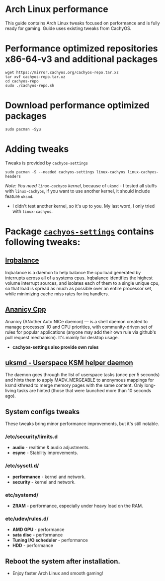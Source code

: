 # Arch Linux performance
This guide contains Arch Linux tweaks focused on performance and is fully ready for gaming. Guide uses existing tweaks from CachyOS.

# Performance optimized repositories x86-64-v3 and additional packages

```
wget https://mirror.cachyos.org/cachyos-repo.tar.xz
tar xvf cachyos-repo.tar.xz
cd cachyos-repo
sudo ./cachyos-repo.sh
```
# Download performance optimized packages
```
sudo pacman -Syu
```

# Adding tweaks
Tweaks is provided by `cachyos-settings`

```
sudo pacman -S --needed cachyos-settings linux-cachyos linux-cachyos-headers
```
*Note: You need `linux-cachyos` kernel*, because of `uksmd` - I tested all stuffs with `linux-cachyos`, if you want to use another kernel, it should include feature `uksmd`.
- I didn't test another kernel, so it's up to you. My last word, I only tried with `linux-cachyos`.

# Package [`cachyos-settings`](https://github.com/CachyOS/CachyOS-Settings) contains following tweaks:

## [Irqbalance](https://github.com/Irqbalance/irqbalance)
Irqbalance is a daemon to help balance the cpu load generated by interrupts across all of a systems cpus. Irqbalance identifies the highest volume interrupt sources, and isolates each of them to a single unique cpu, so that load is spread as much as possible over an entire processor set, while minimizing cache miss rates for irq handlers.

## [Ananicy Cpp](https://gitlab.com/ananicy-cpp/ananicy-cpp)
Ananicy (ANother Auto NICe daemon) — is a shell daemon created to manage processes' IO and CPU priorities, with community-driven set of rules for popular applications (anyone may add their own rule via github's pull request mechanism). It's mainly for desktop usage.
- **cachyos-settings also provide own rules**

## [uksmd - Userspace KSM helper daemon](https://codeberg.org/pf-kernel/uksmd)
The daemon goes through the list of userspace tasks (once per 5 seconds) and hints them to apply MADV_MERGEABLE to anonymous mappings for ksmd kthread to merge memory pages with the same content. Only long-living tasks are hinted (those that were launched more than 10 seconds ago).

## System configs tweaks
These tweaks bring minor performance improvements, but it's still notable.

### /etc/security/limits.d
- **audio** - realtime & audio adjustments.
- **esync** - Stability improvements.

### /etc/sysctl.d/
- **performance** - kernel and network.
- **security** - kernel and network.

### etc/systemd/
- **ZRAM** - performance, especially under heavy load on the RAM.

### etc/udev/rules.d/
- **AMD GPU** - performance
- **sata disc** - performance
- **Tuning I/O scheduler** - performance
- **HDD** - performance

## Reboot the system after installation.
- Enjoy faster Arch Linux and smooth gaming! 
